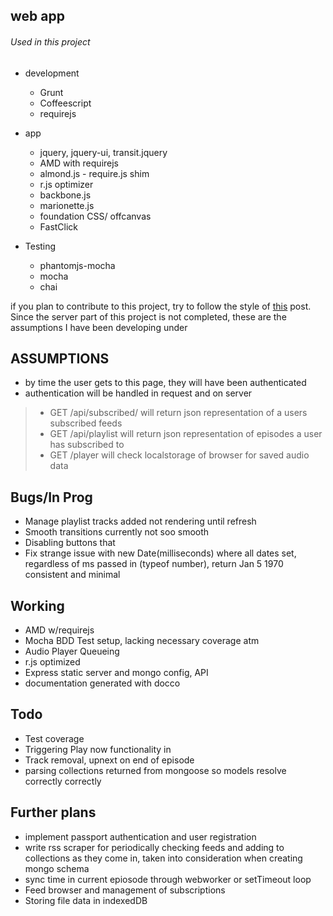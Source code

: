
web app
-------

###### Used in this project
  * development
    * Grunt
    * Coffeescript
    * requirejs

  * app
    * jquery, jquery-ui, transit.jquery
    * AMD with requirejs
    * almond.js - require.js shim
    * r.js optimizer
    * backbone.js
    * marionette.js
    * foundation CSS/ offcanvas
    * FastClick

  * Testing
    * phantomjs-mocha
    * mocha
    * chai

if you plan to contribute to this project, try to follow the style of [this](http://blog.sourcing.io/mvc-style-guide) post. Since the server part of this project is not completed, these are the assumptions I have been developing under


ASSUMPTIONS
-----------
  * by time the user gets to this page, they will have been authenticated
  * authentication will be handled in request and on server

> * GET /api/subscribed/   will return json representation of a users subscribed feeds
> * GET /api/playlist      will return json representation of episodes a user has subscribed to
> * GET /player            will check localstorage of browser for saved audio data

Bugs/In Prog
------------
  * Manage playlist tracks added not rendering until refresh
  * Smooth transitions currently not soo smooth
  * Disabling buttons that
  * Fix strange issue with new Date(milliseconds) where all dates
    set, regardless of ms passed in (typeof number), return Jan 5 1970
    consistent and minimal

Working
-------
  * AMD w/requirejs
  * Mocha BDD Test setup, lacking necessary coverage atm
  * Audio Player Queueing
  * r.js optimized
  * Express static server and mongo config, API
  * documentation generated with docco

Todo
----
  * Test coverage
  * Triggering Play now functionality in
  * Track removal, upnext on end of episode
  * parsing collections returned from mongoose so models resolve correctly
  correctly

Further plans
-------------
  * implement passport authentication and user registration
  * write rss scraper for periodically checking feeds and adding to collections as
    they come in, taken into consideration when creating mongo schema
  * sync time in current epiosode through webworker or setTimeout loop
  * Feed browser and management of subscriptions
  * Storing file data in indexedDB
